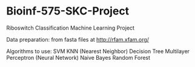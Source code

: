 # Bioinf-575-SKC-Project
Riboswitch Classification Machine Learning Project

Data preparation: from fasta files at http://rfam.xfam.org/

Algorithms to use:
SVM
KNN (Nearest Neighbor)
Decision Tree
Multilayer Perceptron (Neural Network)
Naive Bayes
Random Forest

